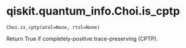 # qiskit.quantum\_info.Choi.is\_cptp

`Choi.is_cptp(atol=None, rtol=None)`

Return True if completely-positive trace-preserving (CPTP).
